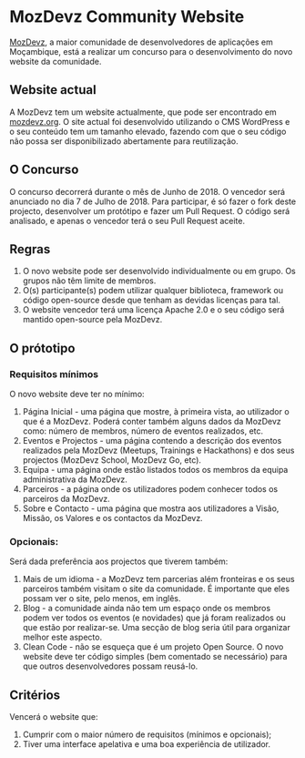 MozDevz Community Website
===========

[MozDevz](http://mozdevz.org), a maior comunidade de desenvolvedores de aplicações em Moçambique, está a realizar um concurso para o desenvolvimento do novo website da comunidade.

## Website actual
A MozDevz tem um website actualmente, que pode ser encontrado em [mozdevz.org](http://mozdevz.org). O site actual foi desenvolvido utilizando o CMS WordPress e o seu conteúdo tem um tamanho elevado, fazendo com que o seu código não possa ser disponibilizado abertamente para reutilização.

## O Concurso
O concurso decorrerá durante o mês de Junho de 2018. O vencedor será anunciado no dia 7 de Julho de 2018.
Para participar, é só fazer o fork deste projecto, desenvolver um protótipo e fazer um Pull Request. O código será analisado, e apenas o vencedor terá o seu Pull Request aceite.

## Regras
1. O novo website pode ser desenvolvido individualmente ou em grupo. Os grupos não têm limite de membros.
2. O(s) participante(s) podem utilizar qualquer biblioteca, framework ou código open-source desde que tenham as devidas licenças para tal.
3. O website vencedor terá uma licença Apache 2.0 e o seu código será mantido open-source pela MozDevz.

## O prótotipo
### Requisitos mínimos
O novo website deve ter no mínimo:
1. Página Inicial - uma página que mostre, à primeira vista, ao utilizador o que é a MozDevz. Poderá conter também alguns dados da MozDevz como: número de membros, número de eventos realizados, etc.
2. Eventos e Projectos - uma página contendo a descrição dos eventos realizados pela MozDevz (Meetups, Trainings e Hackathons) e dos seus projectos (MozDevz School, MozDevz Go, etc).
3. Equipa - uma página onde estão listados todos os membros da equipa administrativa da MozDevz.
4. Parceiros - a página onde os utilizadores podem conhecer todos os parceiros da MozDevz.
5. Sobre e Contacto - uma página que mostra aos utilizadores a Visão, Missão, os Valores e os contactos da MozDevz.

### Opcionais:
Será dada preferência aos projectos que tiverem também:
1. Mais de um idioma - a MozDevz tem parcerias além fronteiras e os seus parceiros também visitam o site da comunidade. É importante que eles possam ver o site, pelo menos, em inglês.
2. Blog - a comunidade ainda não tem um espaço onde os membros podem ver todos os eventos (e novidades) que já foram realizados ou que estão por realizar-se. Uma secção de blog seria útil para organizar melhor este aspecto.
3. Clean Code - não se esqueça que é um projeto Open Source. O novo website deve ter código simples (bem comentado se necessário) para que outros desenvolvedores possam reusá-lo.

## Critérios
Vencerá o website que:
1. Cumprir com o maior número de requisitos (mínimos e opcionais);
2. Tiver uma interface apelativa e uma boa experiência de utilizador.
